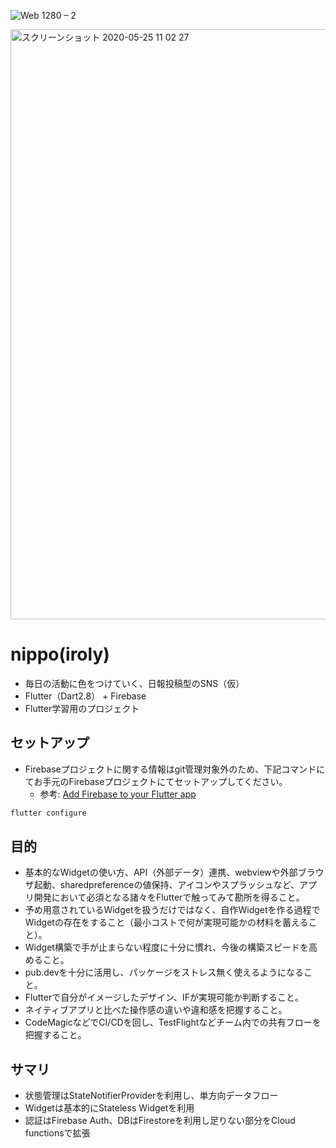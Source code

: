 ![Web 1280 – 2](https://user-images.githubusercontent.com/12729025/81501633-69178700-9314-11ea-99db-a808c5ffa41b.png)

<img width="944" alt="スクリーンショット 2020-05-25 11 02 27" src="https://user-images.githubusercontent.com/12729025/82771494-3e324480-9e77-11ea-899d-4d2bb3b41cd9.png">

# nippo(iroly)

- 毎日の活動に色をつけていく、日報投稿型のSNS（仮）
- Flutter（Dart2.8） + Firebase
- Flutter学習用のプロジェクト

## セットアップ

- Firebaseプロジェクトに関する情報はgit管理対象外のため、下記コマンドにてお手元のFirebaseプロジェクトにてセットアップしてください。
  - 参考: [Add Firebase to your Flutter app](https://firebase.google.com/docs/flutter/setup?platform=ios)

```sh
flutter configure
```

## 目的

- 基本的なWidgetの使い方、API（外部データ）連携、webviewや外部ブラウザ起動、sharedpreferenceの値保持、アイコンやスプラッシュなど、アプリ開発において必須となる諸々をFlutterで触ってみて勘所を得ること。
- 予め用意されているWidgetを扱うだけではなく、自作Widgetを作る過程でWidgetの存在をすること（最小コストで何が実現可能かの材料を蓄えること）。
- Widget構築で手が止まらない程度に十分に慣れ、今後の構築スピードを高めること。
- pub.devを十分に活用し、パッケージをストレス無く使えるようになること。
- Flutterで自分がイメージしたデザイン、IFが実現可能か判断すること。
- ネイティブアプリと比べた操作感の違いや違和感を把握すること。
- CodeMagicなどでCI/CDを回し、TestFlightなどチーム内での共有フローを把握すること。

## サマリ

- 状態管理はStateNotifierProviderを利用し、単方向データフロー
- Widgetは基本的にStateless Widgetを利用
- 認証はFirebase Auth、DBはFirestoreを利用し足りない部分をCloud functionsで拡張
